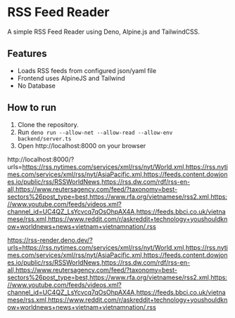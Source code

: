  # RSS Feed Reader
 A simple RSS Feed Reader using Deno, Alpine.js and TailwindCSS.

 ## Features
 - Loads RSS feeds from configured json/yaml file
 - Frontend uses AlpineJS and Tailwind
 - No Database

## How to run
1. Clone the repository.
2. Run `deno run --allow-net --allow-read --allow-env backend/server.ts`
3. Open http://localhost:8000 on your browser

http://localhost:8000/?urls=https://rss.nytimes.com/services/xml/rss/nyt/World.xml,https://rss.nytimes.com/services/xml/rss/nyt/AsiaPacific.xml,https://feeds.content.dowjones.io/public/rss/RSSWorldNews,https://rss.dw.com/rdf/rss-en-all,https://www.reutersagency.com/feed/?taxonomy=best-sectors%26post_type=best,https://www.rfa.org/vietnamese/rss2.xml,https://www.youtube.com/feeds/videos.xml?channel_id=UC4QZ_LsYcvcq7qOsOhpAX4A,https://feeds.bbci.co.uk/vietnamese/rss.xml,https://www.reddit.com/r/askreddit+technology+youshouldknow+worldnews+news+vietnam+vietnamnation/.rss

https://rss-render.deno.dev/?urls=https://rss.nytimes.com/services/xml/rss/nyt/World.xml,https://rss.nytimes.com/services/xml/rss/nyt/AsiaPacific.xml,https://feeds.content.dowjones.io/public/rss/RSSWorldNews,https://rss.dw.com/rdf/rss-en-all,https://www.reutersagency.com/feed/?taxonomy=best-sectors%26post_type=best,https://www.rfa.org/vietnamese/rss2.xml,https://www.youtube.com/feeds/videos.xml?channel_id=UC4QZ_LsYcvcq7qOsOhpAX4A,https://feeds.bbci.co.uk/vietnamese/rss.xml,https://www.reddit.com/r/askreddit+technology+youshouldknow+worldnews+news+vietnam+vietnamnation/.rss